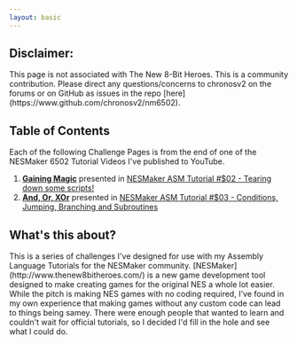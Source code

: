 ```yaml
---
layout: basic
---
```

<h2 id="disclaimer">Disclaimer:</h2>
This page is not associated with The New 8-Bit Heroes. This is a community contribution.  
Please direct any questions/concerns to chronosv2 on the forums or on GitHub as issues in the repo [here](https://www.github.com/chronosv2/nm6502).

<h2 id="start">Table of Contents</h2>

Each of the following Challenge Pages is from the end of one of the NESMaker 6502 Tutorial Videos I've published to YouTube.
1. **[Gaining Magic](stage1.markdown)** presented in [NESMaker ASM Tutorial #$02 - Tearing down some scripts!](https://www.youtube.com/watch?v=gC5UI2k7nI8)
2. **[And, Or, XOr](stage2.markdown)** presented in [NESMaker ASM Tutorial #$03 - Conditions, Jumping, Branching and Subroutines]()

<h2 id="nesmaker">What's this about?</h2>
This is a series of challenges I've designed for use with my Assembly Language Tutorials for the NESMaker community.
[NESMaker](http://www.thenew8bitheroes.com/) is a new game development tool designed to make creating games for the original NES a whole lot easier. While the pitch is making NES games with no coding required, I've found in my own experience that making games without any custom code can lead to things being samey. There were enough people that wanted to learn and couldn't wait for official tutorials, so I decided I'd fill in the hole and see what I could do.

